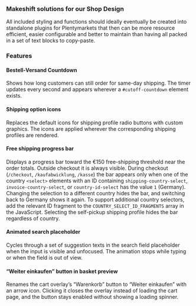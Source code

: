 ### Makeshift solutions for our Shop Design

All included styling and functions should ideally eventually be created into
standalone plugins for Plentymarkets that then can be more resource efficient,
easier configurable and better to maintain than having all packed in a set of
text blocks to copy-paste.

### Features

#### Bestell-Versand Countdown
Shows how long customers can still order for same-day shipping. The timer
updates every second and appears wherever a `#cutoff-countdown` element exists.

#### Shipping option icons
Replaces the default icons for shipping profile radio buttons with custom
graphics. The icons are applied wherever the corresponding shipping profiles are rendered.

#### Free shipping progress bar
Displays a progress bar toward the €150 free-shipping threshold near the order
totals. Outside checkout it is always visible. During checkout (`/checkout`,
`/kaufabwicklung`, `/kasse`) the bar appears only when one of the country
`<select>` elements with an ID containing `shipping-country-select`,
`invoice-country-select`, or `country-id-select` has the value `1` (Germany).
Changing the selection to a different country hides the bar, and switching back
to Germany shows it again. To support additional country selectors, add the
relevant ID fragment to the `COUNTRY_SELECT_ID_FRAGMENTS` array in the
JavaScript. Selecting the self-pickup shipping profile hides the bar regardless
of country.

#### Animated search placeholder
Cycles through a set of suggestion texts in the search field placeholder when
the input is visible and unfocused. The animation stops while typing or when
the field is out of view.

#### “Weiter einkaufen” button in basket preview
Renames the cart overlay’s “Warenkorb” button to “Weiter einkaufen” with an
arrow icon. Clicking it closes the overlay instead of loading the cart page,
and the button stays enabled without showing a loading spinner.
